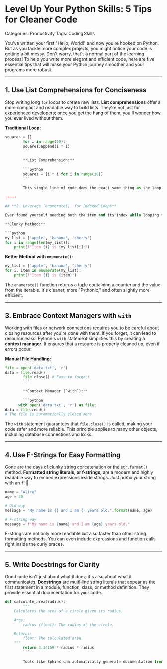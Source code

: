 # **Level Up Your Python Skills: 5 Tips for Cleaner Code**

Categories: Productivity
Tags: Coding Skills

You've written your first "Hello, World\!" and now you're hooked on Python. But as you tackle more complex projects, you might notice your code is getting a bit messy. Don't worry, that's a normal part of the learning process\! To help you write more elegant and efficient code, here are five essential tips that will make your Python journey smoother and your programs more robust.

-----

## **1. Use List Comprehensions for Conciseness**

Stop writing long `for` loops to create new lists. **List comprehensions** offer a more compact and readable way to build lists. They're not just for experienced developers; once you get the hang of them, you'll wonder how you ever lived without them.

**Traditional Loop:**

```python
squares = []
		for i in range(10):
		squares.append(i * i)
		```
		
		**List Comprehension:**
		
		```python
		squares = [i * i for i in range(10)]
		```
		
		This single line of code does the exact same thing as the loop above, but it's much more concise. List comprehensions can also include conditional logic, making them even more powerful.

-----

## **2. Leverage `enumerate()` for Indexed Loops**

Ever found yourself needing both the item and its index while looping through a list? A common approach is to use `range(len(my_list))`. But Python provides a much better way: the `enumerate()` function.

**Clunky Method:**

```python
my_list = ['apple', 'banana', 'cherry']
for i in range(len(my_list)):
	print(f"Item {i} is {my_list[i]}")
```

**Better Method with `enumerate()`:**

```python
my_list = ['apple', 'banana', 'cherry']
for i, item in enumerate(my_list):
	print(f"Item {i} is {item}")
```

The `enumerate()` function returns a tuple containing a counter and the value from the iterable. It's cleaner, more "Pythonic," and often slightly more efficient.

-----

## **3. Embrace Context Managers with `with`**

Working with files or network connections requires you to be careful about closing resources after you're done with them. If you forget, it can lead to resource leaks. Python's `with` statement simplifies this by creating a **context manager**. It ensures that a resource is properly cleaned up, even if errors occur.

**Manual File Handling:**

```python
file = open('data.txt', 'r')
data = file.read()
		file.close() # Easy to forget!
		```
		
		**Context Manager (`with`):**
		
		```python
	  with open('data.txt', 'r') as file:
data = file.read()
# The file is automatically closed here
```

The `with` statement guarantees that `file.close()` is called, making your code safer and more reliable. This principle applies to many other objects, including database connections and locks.

-----

## **4. Use F-Strings for Easy Formatting**

Gone are the days of clunky string concatenation or the `str.format()` method. **Formatted string literals, or f-strings,** are a modern and highly readable way to embed expressions inside strings. Just prefix your string with an `f`\! 🚀

```python
name = "Alice"
age = 30

# Old way
message = "My name is {} and I am {} years old.".format(name, age)

# F-string way
message = f"My name is {name} and I am {age} years old."
```

F-strings are not only more readable but also faster than other string formatting methods. You can even include expressions and function calls right inside the curly braces.

-----

## **5. Write Docstrings for Clarity**

Good code isn't just about what it does; it's also about what it communicates. **Docstrings** are multi-line string literals that appear as the first statement in a module, function, class, or method definition. They provide essential documentation for your code.

```python
def calculate_area(radius):
		"""
	Calculates the area of a circle given its radius.

	Args:
		radius (float): The radius of the circle.

	Returns:
		float: The calculated area.
	"""
		return 3.14159 * radius * radius
		```
		
		Tools like Sphinx can automatically generate documentation from your docstrings. They are a professional habit that will save you and your future collaborators countless hours of confusion. Remember, your code is a story, and **docstrings are the annotations** that make it understandable.


